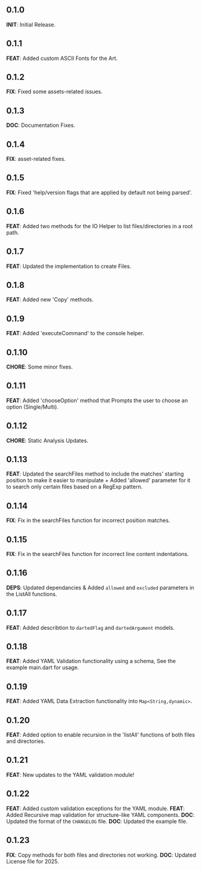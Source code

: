 ## 0.1.0

**INIT**: Initial Release.

## 0.1.1

**FEAT**: Added custom ASCII Fonts for the Art.

## 0.1.2

**FIX**: Fixed some assets-related issues.

## 0.1.3

**DOC**: Documentation Fixes.

## 0.1.4

**FIX**: asset-related fixes.

## 0.1.5

**FIX**: Fixed 'help/version flags that are applied by default not being parsed'.

## 0.1.6

**FEAT**: Added two methods for the IO Helper to list files/directories in a root path.

## 0.1.7

**FEAT**: Updated the implementation to create Files.

## 0.1.8

**FEAT**: Added new 'Copy' methods.

## 0.1.9

**FEAT**: Added 'executeCommand' to the console helper.

## 0.1.10

**CHORE**: Some minor fixes.

## 0.1.11

**FEAT**: Added 'chooseOption' method that Prompts the user to choose an option (Single/Multi).

## 0.1.12

**CHORE**: Static Analysis Updates.

## 0.1.13

**FEAT**: Updated the searchFiles method to include the matches' starting position to make it easier to manipulate + Added 'allowed' parameter for it to search only certain files based on a RegExp pattern.

## 0.1.14

**FIX**: Fix in the searchFiles function for incorrect position matches.

## 0.1.15

**FIX**: Fix in the searchFiles function for incorrect line content indentations.

## 0.1.16

**DEPS**: Updated dependancies & Added `allowed` and `excluded` parameters in the ListAll functions.

## 0.1.17

**FEAT**: Added describtion to `dartedFlag` and `dartedArgument` models.

## 0.1.18

**FEAT**: Added YAML Validation functionality using a schema, See the example main.dart for usage.

## 0.1.19

**FEAT**: Added YAML Data Extraction functionality into `Map<String,dynamic>`.

## 0.1.20

**FEAT**: Added option to enable recursion in the 'listAll' functions of both files and directories.

## 0.1.21

**FEAT**: New updates to the YAML validation module!

## 0.1.22

**FEAT**: Added custom validation exceptions for the YAML module.
**FEAT**: Added Recursive map validation for structure-like YAML components.
**DOC**: Updated the format of the `CHANGELOG` file.
**DOC**: Updated the example file.

## 0.1.23

**FIX**: Copy methods for both files and directories not working.
**DOC**: Updated License file for 2025.
